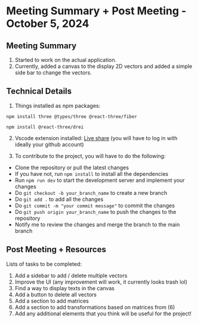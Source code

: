 # Meeting Summary + Post Meeting - October 5, 2024

## Meeting Summary
1. Started to work on the actual application.
2. Currently, added a canvas to the display 2D vectors and added a simple side bar to change the vectors.

## Technical Details
1. Things installed as npm packages:
```
npm install three @types/three @react-three/fiber
```
```
npm install @react-three/drei
```
2. Vscode extension installed:
[Live share](https://marketplace.visualstudio.com/items?itemName=MS-vsliveshare.vsliveshare) (you will have to log in with ideally your github account)

3. To contribute to the project, you will have to do the following:
- Clone the repository or pull the latest changes
- If you have not, run `npm install` to install all the dependencies
- Run `npm run dev` to start the development server and implement your changes
- Do `git checkout -b your_branch_name` to create a new branch
- Do `git add .` to add all the changes
- Do `git commit -m "your commit message"` to commit the changes
- Do `git push origin your_branch_name` to push the changes to the repository
- Notify me to review the changes and merge the branch to the main branch

## Post Meeting + Resources
Lists of tasks to be completed:
1. Add a sidebar to add / delete multiple vectors
2. Improve the UI (any improvement will work, it currently looks trash lol)
3. Find a way to display texts in the canvas
4. Add a button to delete all vectors
5. Add a section to add matrices
6. Add a section to add transformations based on matrices from (6)
7. Add any additional elements that you think will be useful for the project!
